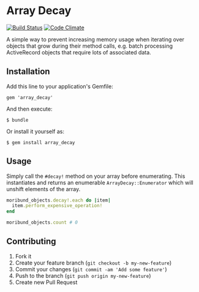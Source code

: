 # Array Decay

[![Build Status](https://travis-ci.org/sonnym/array_decay.png?branch=master)](https://travis-ci.org/sonnym/array_decay)
[![Code Climate](https://codeclimate.com/github/sonnym/array_decay.png)](https://codeclimate.com/github/sonnym/array_decay)

A simple way to prevent increasing memory usage when iterating over objects
that grow during their method calls, e.g. batch processing ActiveRecord objects
that require lots of associated data.

## Installation

Add this line to your application's Gemfile:

    gem 'array_decay'

And then execute:

    $ bundle

Or install it yourself as:

    $ gem install array_decay

## Usage

Simply call the `#decay!` method on your array before enumerating. This
instantiates and returns an enumerable `ArrayDecay::Enumerator` which
will unshift elements of the array.

```ruby
moribund_objects.decay!.each do |item|
  item.perform_expensive_operation!
end

moribund_objects.count # 0
```

## Contributing

1. Fork it
2. Create your feature branch (`git checkout -b my-new-feature`)
3. Commit your changes (`git commit -am 'Add some feature'`)
4. Push to the branch (`git push origin my-new-feature`)
5. Create new Pull Request
